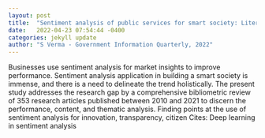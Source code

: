 ```yaml
---
layout: post
title:  "Sentiment analysis of public services for smart society: Literature review and future research directions"
date:   2022-04-23 07:54:44 -0400
categories: jekyll update
author: "S Verma - Government Information Quarterly, 2022"
---
```

Businesses use sentiment analysis for market insights to improve performance. Sentiment analysis application in building a smart society is immense, and there is a need to delineate the trend holistically. The present study addresses the research gap by a comprehensive bibliometric review of 353 research articles published between 2010 and 2021 to discern the performance, content, and thematic analysis. Finding points at the use of sentiment analysis for innovation, transparency, citizen Cites: Deep learning in sentiment analysis